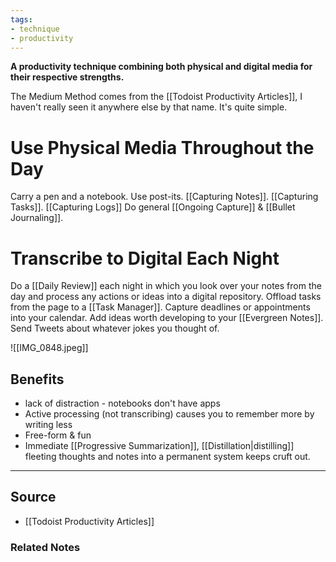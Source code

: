 ```yaml
---
tags:
- technique
- productivity
---
```

**A productivity technique combining both physical and digital media for their respective strengths.**

The Medium Method comes from the [[Todoist Productivity Articles]], I haven't really seen it anywhere else by that name. It's quite simple. 

# Use Physical Media Throughout the Day

Carry a pen and a notebook. Use post-its. [[Capturing Notes]]. [[Capturing Tasks]]. [[Capturing Logs]] Do general [[Ongoing Capture]] & [[Bullet Journaling]]. 

# Transcribe to Digital Each Night

Do a [[Daily Review]] each night in which you look over your notes from the day and process any actions or ideas into a digital repository. Offload tasks from the page to a [[Task Manager]]. Capture deadlines or appointments into your calendar. Add ideas worth developing to your [[Evergreen Notes]]. Send Tweets about whatever jokes you thought of. 

![[IMG_0848.jpeg]]

## Benefits
- lack of distraction - notebooks don't have apps
- Active processing (not transcribing) causes you to remember more by writing less
- Free-form & fun
- Immediate [[Progressive Summarization]], [[Distillation|distilling]] fleeting thoughts and notes into a permanent system keeps cruft out. 

---

## Source
- [[Todoist Productivity Articles]]

### Related Notes
